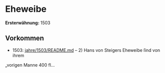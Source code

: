 # Eheweibe

**Ersterwähnung:** 1503

## Vorkommen
- 1503: [jahre/1503/README.md](../jahre/1503/README.md) – 2) Hans von Steigers Eheweibe ſind von ihrem

„vorigen Manne 400 fl...
